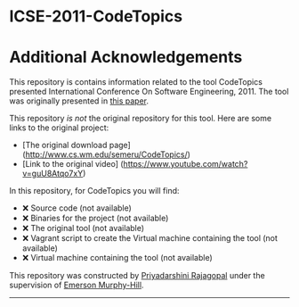# ICSE-2011-CodeTopics

# Additional Acknowledgements #

This repository is contains information related to the tool CodeTopics presented International Conference On Software Engineering, 2011. The tool was originally presented in [this paper](http://dl.acm.org/citation.cfm?doid=1985793.1985988).

This repository _is not_ the original repository for this tool. Here are some links to the original project:
* [The original download page] (http://www.cs.wm.edu/semeru/CodeTopics/)
* [Link to the original video] (https://www.youtube.com/watch?v=guU8Atqo7xY)

In this repository, for CodeTopics you will find:
* :x: Source code (not available)
* :x: Binaries for the project (not available)
* :x: The original tool (not available)
* :x: Vagrant script to create the Virtual machine containing the tool (not available)
* :x: Virtual machine containing the tool (not available)

This repository was constructed by [Priyadarshini Rajagopal](https://github.com/PriyadarshiniRajagopal) under the supervision of [Emerson Murphy-Hill](https://github.com/CaptainEmerson).  

***
